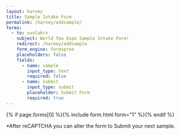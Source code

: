 ```yaml
---
layout: harney
title: Sample Intake Form
permalink: /harney/addsample/
forms:
  - to: xvvlakrx
    subject: World Tea Expo Sample Intake Form!
    redirect: /harney/addsample
    form_engine: formspree
    placeholders: false
    fields: 
      - name: sample
        input_type: text
        required: false
      - name: submit
        input_type: submit
        placeholder: Submit Form
        required: true
---
```



<div id="form-wrapper">
	

  {% if page.forms[0] %}{% include form.html form="1" %}{% endif %}
  <div>
  <p> *After reCAPTCHA you can alter the form to Submit your next sample. </p>
</div>

</div>




